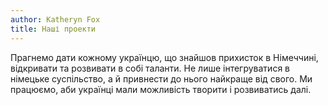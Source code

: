 ```yaml
---
author: Katheryn Fox
title: Наші проекти
---
```


Прагнемо дати кожному українцю, що знайшов прихисток в Німеччині, відкривати та розвивати в собі таланти. 
Не лише інтегруватися в німецьке суспільство, а й привнести до нього найкраще від свого.
Ми працюємо, аби українці мали можливість творити і розвиватись далі.
